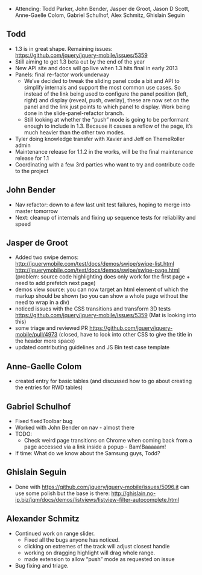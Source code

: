 * Attending: Todd Parker, John Bender, Jasper de Groot, Jason D Scott, Anne-Gaelle Colom, Gabriel Schulhof, Alex Schmitz, Ghislain Seguin

## Todd
* 1.3 is in great shape. Remaining issues: https://github.com/jquery/jquery-mobile/issues/5359
* Still aiming to get 1.3 beta out by the end of the year
* New API site and docs will go live when 1.3 hits final in early 2013
* Panels: final re-factor work underway
  - We’ve decided to tweak the sliding panel code a bit and API to simplify internals and support the most common use cases. So instead of the link being used to configure the panel position (left, right) and display (reveal, push, overlay), these are now set on the panel and the link just points to which panel to display. Work being done in the slide-panel-refactor branch.
  - Still looking at whether the “push” mode is going to be performant enough to include in 1.3. Because it causes a reflow of the page, it’s much heavier than the other two modes.
* Tyler doing knowledge transfer with Xavier and Jeff on ThemeRoller admin
* Maintenance release for 1.1.2 in the works, will be the final maintenance release for 1.1
* Coordinating with a few 3rd parties who want to try and contribute code to the project

## John Bender
* Nav refactor: down to a few last unit test failures, hoping to merge into master tomorrow
* Next: cleanup of internals and fixing up sequence tests for reliability and speed

## Jasper de Groot
* Added two swipe demos:
    http://jquerymobile.com/test/docs/demos/swipe/swipe-list.html
    http://jquerymobile.com/test/docs/demos/swipe/swipe-page.html (problem: source code highlighting does only work for the first page + need to add prefetch next page)
* demos view source: you can now target an html element of which the markup should be shown (so you can show a whole page without the need to wrap in a div)
* noticed issues with the CSS transitions and transform 3D tests
    https://github.com/jquery/jquery-mobile/issues/5359 (Mat is looking into this)
* some triage and reviewed PR https://github.com/jquery/jquery-mobile/pull/4973 (closed, have to look into other CSS to give the title in the header more space)
* updated contributing guidelines and JS Bin test case template

## Anne-Gaelle Colom
* created entry for basic tables (and discussed how to go about creating the entries for RWD tables)

## Gabriel Schulhof
* Fixed fixedToolbar bug
* Worked with John Bender on nav - almost there
* TODO:
  - Check weird page transitions on Chrome when coming back from a page accessed via a link inside a popup - Bam!Baaaaam!
* If time: What do we know about the Samsung guys, Todd?

## Ghislain Seguin
* Done with https://github.com/jquery/jquery-mobile/issues/5096,it can use some polish but the base is there: http://ghislain.no-ip.biz/jqm/docs/demos/listviews/listview-filter-autocomplete.html

## Alexander Schmitz
* Continued work on range slider.
  - Fixed all the bugs anyone has noticed.
  - clicking on extremes of the track will adjust closest handle
  - working on dragging highlight will drag whole range.
  - made extension to allow “push” mode as requested on issue
* Bug fixing and triage.
